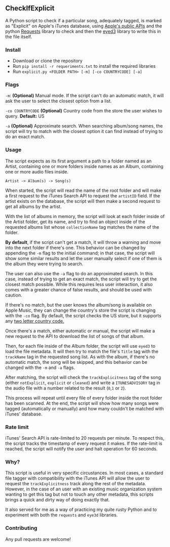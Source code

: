 ## CheckIfExplicit
A Python script to check if a particular song, adequately tagged, is marked as "Explicit" on Apple's iTunes database, using [Apple's public APIs](https://developer.apple.com/library/archive/documentation/AudioVideo/Conceptual/iTuneSearchAPI/index.html#//apple_ref/doc/uid/TP40017632-CH3-SW1) and the python [Requests](https://docs.python-requests.org/en/latest/) library to check and then the [eyed3](https://github.com/nicfit/eyeD3) library to write this in the file itself.

### Install
- Download or clone the repository
- Run `pip install -r requeriments.txt` to install the required libraries
- Run `explicit.py <FOLDER PATH> [-m] [-co COUNTRYCODE] [-a]`

### Flags
`-m`: **(Optional)** Manual mode. If the script can't do an automatic match, it will ask the user to select the closest option from a list.

`-co COUNTRYCODE` **(Optional)** Country code from the store the user wishes to query. **Default:** US

`-a` **(Optional)** Approximate search. When searching album/song names, the script will try to match with the closest option it can find instead of trying to do an exact match.

### Usage

The script expects as its first argument a path to a folder named as an Artist, containing one or more folders inside names as an Album, containing one or more audio files inside.

`Artist -> Album(s) -> Song(s)`

When started, the script will read the name of the root folder and will make a first request to the iTunes Search API to request the `artistID` field. If the artist exists on the database, the script will then make a second request to get all albums by the artist.

With the list of albums in memory, the script will look at each folder inside of the Artist folder, get its name, and try to find an object inside of the requested albums list whose `collectionName` tag matches the name of the folder.

**By default**, if the script can't get a match, it will throw a warning and move into the next folder if there's one. This behavior can be changed  by appending the `-m` flag to the initial command; in that case, the script will show some similar results and let the user manually select if one of them is the album they were trying to search.

The user can also use the `-a` flag to do an approximated search. In this case, instead of trying to get an exact match, the script will try to get the closest match possible. While this requires less user interaction, it also comes with a greater chance of false results, and should be used with caution.

If there's no match, but the user knows the album/song is available on Apple Music, they can change the country's store the script is changing with the `-co` flag. By default, the script checks the US store, but it supports any [two letter country code.](https://en.wikipedia.org/wiki/ISO_3166-1_alpha-2)

Once there's a match, either automatic or manual, the script will make a new request to the API to download the list of songs of that album.

Then, for each file inside of the Album folder, the script will use `eyed3` to load the file metadata. It will then try to match the file's `Title` tag with the `trackName` tag in the requested song list. As with the album, if there's no automatic match, the song will be skipped, and this behavior can be changed with the `-m` and `-a` flags.

After matching, the script will check the `trackExplicitness` tag of the song (either `notExplicit`, `explicit` or `cleaned`) and write a `ITUNESADVISORY` tag in the audio file with a number related to the result (`0`,`1` or `2`).

This process will repeat until every file of every folder inside the root folder has been scanned. At the end, the script will show how many songs were tagged (automatically or manually) and how many couldn't be matched with iTunes' database.

### Rate limit
iTunes' Search API is rate-limited to 20 requests per minute. To respect this, the script tracks the timestamp of every request it makes. If the rate-limit is reached, the script will notify the user and halt operation for 60 seconds.

### Why?

This script is useful in very specific circustances. In most cases, a standard file tagger with compatibility with the iTunes API will allow the user to request the `trackExplicitness` track along the rest of the metadata. However, in the case of an user with an existing music organization system wanting to get this tag but not to touch any other metadata, this scripts brings a quick and dirty way of doing exactly that.

It also served for me as a way of practicing my quite rusty Python and to experiment with both the `requests` and `eye3d` libraries.

### Contributing
Any pull requests are welcome!